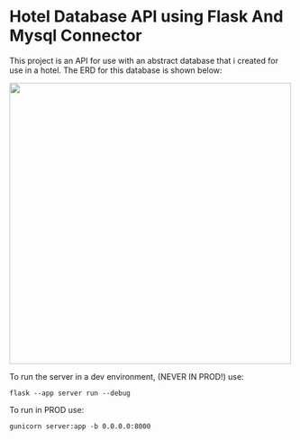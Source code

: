 # Hotel Database API using Flask And Mysql Connector

This project is an API for use with an abstract database that i created for use in a hotel.
The ERD for this database is shown below:


<img src="https://i.imgur.com/NsGGJo6.png" width="500" height=auto/>

To run the server in a dev environment, (NEVER IN PROD!) use:
```
flask --app server run --debug
```
To run in PROD use:
```
gunicorn server:app -b 0.0.0.0:8000
```

